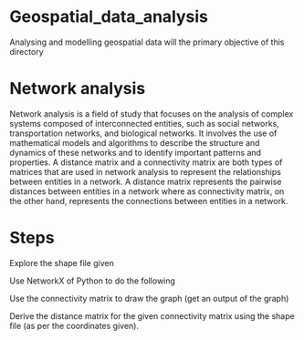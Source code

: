 # Geospatial_data_analysis
Analysing and modelling geospatial data will the primary objective of this directory
# Network analysis
Network analysis is a field of study that focuses on the analysis of complex systems composed of interconnected entities, such as social networks, transportation networks, and biological networks. It involves the use of mathematical models and algorithms to describe the structure and dynamics of these networks and to identify important patterns and properties.
A distance matrix and a connectivity matrix are both types of matrices that are used in network analysis to represent the relationships between entities in a network.
A distance matrix represents the pairwise distances between entities in a network where as connectivity matrix, on the other hand, represents the connections between entities in a network.
# Steps
Explore the shape file given

Use NetworkX of Python to do the following 

Use the connectivity matrix to draw the graph (get an output of the graph)

Derive the distance matrix for the given connectivity matrix using the shape file (as per the coordinates given).
